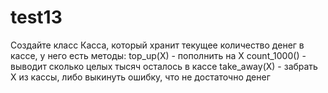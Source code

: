 # test13
Создайте класс Касса, который хранит текущее количество денег в кассе, у него есть методы:      top_up(X) - пополнить на X     count_1000() - выводит сколько целых тысяч осталось в кассе     take_away(X) - забрать X из кассы, либо выкинуть ошибку, что не достаточно денег
